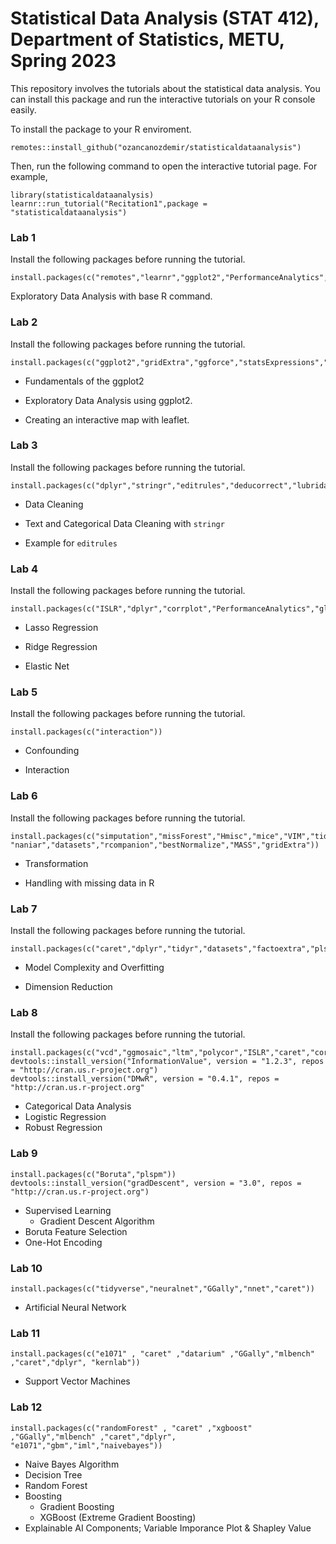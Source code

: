 # Statistical Data Analysis (STAT 412), Department of Statistics, METU, Spring 2023

This repository involves the tutorials about the statistical data analysis. You can install this package and run the interactive tutorials on your R console easily. 

To install the package to your R enviroment.

```
remotes::install_github("ozancanozdemir/statisticaldataanalysis")
```
Then, run the following command to open the interactive tutorial page.  For example, 


```
library(statisticaldataanalysis)
learnr::run_tutorial("Recitation1",package = "statisticaldataanalysis")
```

### Lab 1 

Install the following packages before running the tutorial.


```
install.packages(c("remotes","learnr","ggplot2","PerformanceAnalytics","lattice","summarytools","Hmisc","table1","psych"))
```

Exploratory Data Analysis with base R command.

### Lab 2 

Install the following packages before running the tutorial.


```
install.packages(c("ggplot2","gridExtra","ggforce","statsExpressions","ggalt","bbplot","leaflet","ggcorplot","izmir","mlbench"))
```

+ Fundamentals of the ggplot2

+ Exploratory Data Analysis using ggplot2.

+ Creating an interactive map with leaflet. 

### Lab 3 

Install the following packages before running the tutorial.


```
install.packages(c("dplyr","stringr","editrules","deducorrect","lubridate","assertive","gapminder"))
```
+ Data Cleaning 

+ Text and Categorical Data Cleaning with `stringr`

+ Example for `editrules`


### Lab 4 

Install the following packages before running the tutorial.

```
install.packages(c("ISLR","dplyr","corrplot","PerformanceAnalytics","glmnet","GGally","car"))
```

+ Lasso Regression 

+ Ridge Regression 

+ Elastic Net 

### Lab 5 

Install the following packages before running the tutorial.

```
install.packages(c("interaction"))
```

+ Confounding

+ Interaction

### Lab 6 

Install the following packages before running the tutorial.

```
install.packages(c("simputation","missForest","Hmisc","mice","VIM","tidyr","lavaan",
"naniar","datasets","rcompanion","bestNormalize","MASS","gridExtra"))
```

+ Transformation 

+ Handling with missing data in R

### Lab 7

Install the following packages before running the tutorial.

```
install.packages(c("caret","dplyr","tidyr","datasets","factoextra","pls"))
```

+ Model Complexity and Overfitting

+ Dimension Reduction

### Lab 8

Install the following packages before running the tutorial.

```
install.packages(c("vcd","ggmosaic","ltm","polycor","ISLR","caret","corrplot","MASS"))
devtools::install_version("InformationValue", version = "1.2.3", repos = "http://cran.us.r-project.org")
devtools::install_version("DMwR", version = "0.4.1", repos = "http://cran.us.r-project.org"
```
+ Categorical Data Analysis
+ Logistic Regression 
+ Robust Regression

### Lab 9

```
install.packages(c("Boruta","plspm")) 
devtools::install_version("gradDescent", version = "3.0", repos = "http://cran.us.r-project.org")
```
+ Supervised Learning
  + Gradient Descent Algorithm
+ Boruta Feature Selection
+ One-Hot Encoding

### Lab 10

```
install.packages(c("tidyverse","neuralnet","GGally","nnet","caret"))
```
+ Artificial Neural Network 

### Lab 11

```
install.packages(c("e1071" , "caret" ,"datarium" ,"GGally","mlbench" ,"caret","dplyr", "kernlab"))
```

+ Support Vector Machines 

### Lab 12
```
install.packages(c("randomForest" , "caret" ,"xgboost" ,"GGally","mlbench" ,"caret","dplyr", "e1071","gbm","iml","naivebayes"))
```
+ Naive Bayes Algorithm 
+ Decision Tree
+ Random Forest
+ Boosting
  + Gradient Boosting
  + XGBoost (Extreme Gradient Boosting)
+ Explainable AI Components; Variable Imporance Plot & Shapley Value

